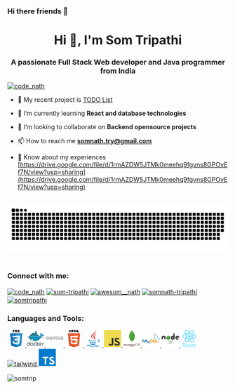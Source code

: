 ### Hi there friends 👋

<h1 align="center">Hi 👋, I'm Som Tripathi</h1>
<h3 align="center">A passionate Full Stack Web developer and Java programmer from India</h3>

<p align="left"> <a href="https://twitter.com/code_nath" target="blank"><img src="https://img.shields.io/twitter/follow/code_nath?logo=twitter&style=for-the-badge" alt="code_nath" /></a> </p>

- 🔭 My recent project is [TODO List](https://github.com/Somtrip/todoList)

- 🌱 I’m currently learning **React and database technologies**

- 👯 I’m looking to collaborate on **Backend opensource projects**

- 📫 How to reach me **somnath.try@gmail.com**

- 📄 Know about my experiences [https://drive.google.com/file/d/1rmAZDW5JTMk0meehq9fgvns8GPOvEf7N/view?usp=sharing](https://drive.google.com/file/d/1rmAZDW5JTMk0meehq9fgvns8GPOvEf7N/view?usp=sharing)

<br>
<div align="center">
  <img  src="https://github.com/Somtrip/Somtrip/blob/main/grid-snake.svg"
       alt="snake" /></a>
</div>
<br>

<h3 align="left">Connect with me:</h3>
<p align="left">
<a href="https://twitter.com/code_nath" target="blank"><img align="center" src="https://raw.githubusercontent.com/rahuldkjain/github-profile-readme-generator/master/src/images/icons/Social/twitter.svg" alt="code_nath" height="30" width="40" /></a>
<a href="https://linkedin.com/in/som-tripathi" target="blank"><img align="center" src="https://raw.githubusercontent.com/rahuldkjain/github-profile-readme-generator/master/src/images/icons/Social/linked-in-alt.svg" alt="som-tripathi" height="30" width="40" /></a>
<a href="https://instagram.com/awesom__nath" target="blank"><img align="center" src="https://raw.githubusercontent.com/rahuldkjain/github-profile-readme-generator/master/src/images/icons/Social/instagram.svg" alt="awesom__nath" height="30" width="40" /></a>
<a href="https://www.youtube.com/c/somnath-tripathi" target="blank"><img align="center" src="https://raw.githubusercontent.com/rahuldkjain/github-profile-readme-generator/master/src/images/icons/Social/youtube.svg" alt="somnath-tripathi" height="30" width="40" /></a>
<a href="https://www.leetcode.com/somtripathi" target="blank"><img align="center" src="https://raw.githubusercontent.com/rahuldkjain/github-profile-readme-generator/master/src/images/icons/Social/leet-code.svg" alt="somtripathi" height="30" width="40" /></a>
</p>

<h3 align="left">Languages and Tools:</h3>
<p align="left"> <a href="https://www.w3schools.com/css/" target="_blank" rel="noreferrer"> <img src="https://raw.githubusercontent.com/devicons/devicon/master/icons/css3/css3-original-wordmark.svg" alt="css3" width="40" height="40"/> </a> <a href="https://www.docker.com/" target="_blank" rel="noreferrer"> <img src="https://raw.githubusercontent.com/devicons/devicon/master/icons/docker/docker-original-wordmark.svg" alt="docker" width="40" height="40"/> </a> <a href="https://expressjs.com" target="_blank" rel="noreferrer"> <img src="https://raw.githubusercontent.com/devicons/devicon/master/icons/express/express-original-wordmark.svg" alt="express" width="40" height="40"/> </a> <a href="https://www.w3.org/html/" target="_blank" rel="noreferrer"> <img src="https://raw.githubusercontent.com/devicons/devicon/master/icons/html5/html5-original-wordmark.svg" alt="html5" width="40" height="40"/> </a> <a href="https://www.java.com" target="_blank" rel="noreferrer"> <img src="https://raw.githubusercontent.com/devicons/devicon/master/icons/java/java-original.svg" alt="java" width="40" height="40"/> </a> <a href="https://developer.mozilla.org/en-US/docs/Web/JavaScript" target="_blank" rel="noreferrer"> <img src="https://raw.githubusercontent.com/devicons/devicon/master/icons/javascript/javascript-original.svg" alt="javascript" width="40" height="40"/> </a> <a href="https://www.mongodb.com/" target="_blank" rel="noreferrer"> <img src="https://raw.githubusercontent.com/devicons/devicon/master/icons/mongodb/mongodb-original-wordmark.svg" alt="mongodb" width="40" height="40"/> </a> <a href="https://www.mysql.com/" target="_blank" rel="noreferrer"> <img src="https://raw.githubusercontent.com/devicons/devicon/master/icons/mysql/mysql-original-wordmark.svg" alt="mysql" width="40" height="40"/> </a> <a href="https://nodejs.org" target="_blank" rel="noreferrer"> <img src="https://raw.githubusercontent.com/devicons/devicon/master/icons/nodejs/nodejs-original-wordmark.svg" alt="nodejs" width="40" height="40"/> </a> <a href="https://reactjs.org/" target="_blank" rel="noreferrer"> <img src="https://raw.githubusercontent.com/devicons/devicon/master/icons/react/react-original-wordmark.svg" alt="react" width="40" height="40"/> </a> <a href="https://tailwindcss.com/" target="_blank" rel="noreferrer"> <img src="https://www.vectorlogo.zone/logos/tailwindcss/tailwindcss-icon.svg" alt="tailwind" width="40" height="40"/> </a> <a href="https://www.typescriptlang.org/" target="_blank" rel="noreferrer"> <img src="https://raw.githubusercontent.com/devicons/devicon/master/icons/typescript/typescript-original.svg" alt="typescript" width="40" height="40"/> </a> </p>

<p><img align="center" src="https://github-readme-stats.vercel.app/api/top-langs?username=somtrip&show_icons=true&locale=en&layout=compact" alt="somtrip" /></p>
